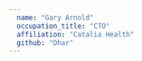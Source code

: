 ```yaml
---
  name: "Gary Arnold"
  occupation_title: "CTO"
  affiliation: "Catalia Health"
  github: "Dhar"
---
```

